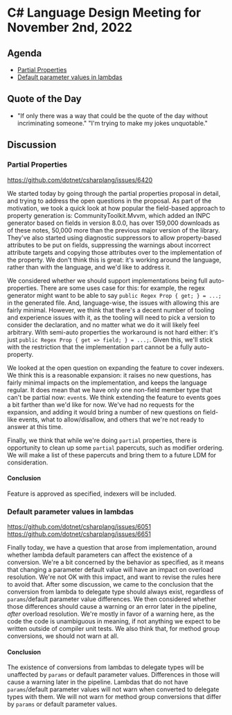 # C# Language Design Meeting for November 2nd, 2022

## Agenda

- [Partial Properties](#partial-properties)
- [Default parameter values in lambdas](#default-parameter-values-in-lambdas)

## Quote of the Day

- "If only there was a way that could be the quote of the day without incriminating someone." "I'm trying to make my jokes unquotable."

## Discussion

### Partial Properties

https://github.com/dotnet/csharplang/issues/6420

We started today by going through the partial properties proposal in detail, and trying to address the open questions in the proposal. As part of the motivation,
we took a quick look at how popular the field-based approach to property generation is: CommunityToolkit.Mvvm, which added an INPC generator based on fields in
version 8.0.0, has over 159,000 downloads as of these notes, 50,000 more than the previous major version of the library. They've also started using diagnostic
suppressors to allow property-based attributes to be put on fields, suppressing the warnings about incorrect attribute targets and copying those attributes over
to the implementation of the property. We don't think this is great: it's working around the language, rather than with the language, and we'd like to address it.

We considered whether we should support implementations being full auto-properties. There are some uses case for this: for example, the regex generator might want
to be able to say `public Regex Prop { get; } = ...;` in the generated file. And, language-wise, the issues with allowing this are fairly minimal. However, we think
that there's a decent number of tooling and experience issues with it, as the tooling will need to pick a version to consider the declaration, and no matter what we
do it will likely feel arbitrary. With semi-auto properties the workaround is not hard either: it's just `public Regex Prop { get => field; } = ...;`. Given this,
we'll stick with the restriction that the implementation part cannot be a fully auto-property.

We looked at the open question on expanding the feature to cover indexers. We think this is a reasonable expansion: it raises no new questions, has fairly minimal
impacts on the implementation, and keeps the language regular. It does mean that we have only one non-field member type that can't be partial now: `event`s. We
think extending the feature to events goes a bit farther than we'd like for now. We've had no requests for the expansion, and adding it would bring a number of new
questions on field-like events, what to allow/disallow, and others that we're not ready to answer at this time.

Finally, we think that while we're doing `partial` properties, there is opportunity to clean up some `partial` papercuts, such as modifier ordering. We will make
a list of these papercuts and bring them to a future LDM for consideration.

#### Conclusion

Feature is approved as specified, indexers will be included.

### Default parameter values in lambdas

https://github.com/dotnet/csharplang/issues/6051  
https://github.com/dotnet/csharplang/issues/6651

Finally today, we have a question that arose from implementation, around whether lambda default parameters can affect the existence of a conversion. We're a bit
concerned by the behavior as specified, as it means that changing a parameter default value will have an impact on overload resolution. We're not OK with this
impact, and want to revise the rules here to avoid that. After some discussion, we came to the conclusion that the conversion from lambda to delegate type should
always exist, regardless of `params`/default parameter value differences. We then considered whether those differences should cause a warning or an error later in
the pipeline, _after_ overload resolution. We're mostly in favor of a warning here, as the code the code is unambiguous in meaning, if not anything we expect to be
written outside of compiler unit tests. We also think that, for method group conversions, we should not warn at all.

#### Conclusion

The existence of conversions from lambdas to delegate types will be unaffected by `params` or default parameter values. Differences in those will cause a warning
later in the pipeline. Lambdas that do not have `params`/default parameter values will not warn when converted to delegate types with them. We will not warn for
method group conversions that differ by `params` or default parameter values.
